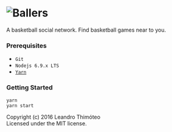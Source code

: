 # ![Ballers](images/ballers-logo.png)

A basketball social network. Find basketball games near to you.

### Prerequisites
* `Git`
* `Nodejs 6.9.x LTS`
* [`Yarn`](https://yarnpkg.com/)


### Getting Started
  ```
  yarn
  yarn start
  ```
Copyright (c) 2016 Leandro Thimóteo<br/>
Licensed under the MIT license.
